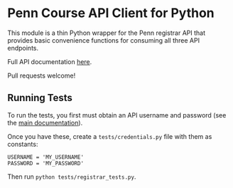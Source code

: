 Penn Course API Client for Python
=====

This module is a thin Python wrapper for the Penn registrar API that provides basic convenience
functions for consuming all three API endpoints.

Full API documentation [here](https://esb.isc-seo.upenn.edu/8091/documentation/).

Pull requests welcome!

Running Tests
-----

To run the tests, you first must obtain an API username and password (see the [main documentation](https://esb.isc-seo.upenn.edu/8091/documentation/)).

Once you have these, create a `tests/credentials.py` file with them as constants:

```
USERNAME = 'MY_USERNAME'
PASSWORD = 'MY_PASSWORD'
```

Then run `python tests/registrar_tests.py`.
